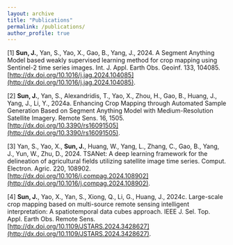 ```yaml
---
layout: archive
title: "Publications"
permalink: /publications/
author_profile: true
---
```


[1]	**Sun, J.**, Yan, S., Yao, X., Gao, B., Yang, J., 2024. A Segment Anything Model based weakly supervised learning method for crop mapping using Sentinel-2 time series images. Int. J. Appl. Earth Obs. Geoinf. 133, 104085. [http://dx.doi.org/10.1016/j.jag.2024.104085](http://dx.doi.org/10.1016/j.jag.2024.104085).

[2] **Sun, J.**, Yan, S., Alexandridis, T., Yao, X., Zhou, H., Gao, B., Huang, J., Yang, J., Li, Y., 2024a. Enhancing Crop Mapping through Automated Sample Generation Based on Segment Anything Model with Medium-Resolution Satellite Imagery. Remote Sens. 16, 1505. [http://dx.doi.org/10.3390/rs16091505](http://dx.doi.org/10.3390/rs16091505).

[3] Yan, S., Yao, X., **Sun, J.**, Huang, W., Yang, L., Zhang, C., Gao, B., Yang, J., Yun, W., Zhu, D., 2024. TSANet: A deep learning framework for the delineation of agricultural fields utilizing satellite image time series. Comput. Electron. Agric. 220, 108902. [http://dx.doi.org/10.1016/j.compag.2024.108902](http://dx.doi.org/10.1016/j.compag.2024.108902).

[4]	**Sun, J.**, Yao, X., Yan, S., Xiong, Q., Li, G., Huang, J., 2024c. Large-scale crop mapping based on multi-source remote sensing intelligent interpretation: A spatiotemporal data cubes approach. IEEE J. Sel. Top. Appl. Earth Obs. Remote Sens. [http://dx.doi.org/10.1109/JSTARS.2024.3428627](http://dx.doi.org/10.1109/JSTARS.2024.3428627).

<!--
{% if author.googlescholar %}
  You can also find my articles on <u><a href="{{author.googlescholar}}">my Google Scholar profile</a>.</u>
{% endif %}
{% include base_path %}
{% for post in site.publications reversed %}
  {% include archive-single.html %}
{% endfor %}
-->
